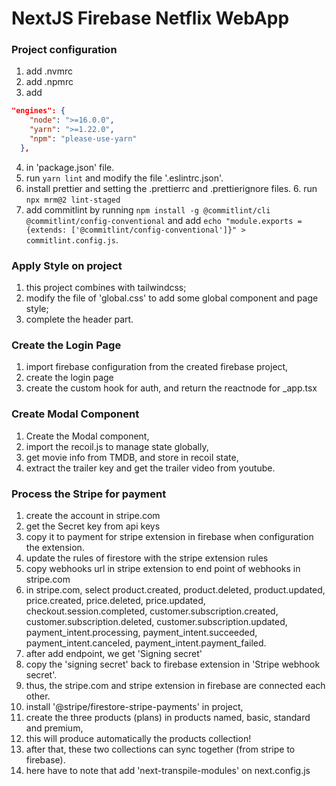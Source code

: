 # NextJS Firebase Netflix WebApp

### Project configuration

1. add .nvmrc
2. add .npmrc
3. add

```json
"engines": {
    "node": ">=16.0.0",
    "yarn": ">=1.22.0",
    "npm": "please-use-yarn"
  },
```

4. in 'package.json' file.
5. run `yarn lint` and modify the file '.eslintrc.json'.
6. install prettier and setting the .prettierrc and .prettierignore files. 6. run `npx mrm@2 lint-staged`
7. add commitlint by running `npm install -g @commitlint/cli @commitlint/config-conventional` and add `echo "module.exports = {extends: ['@commitlint/config-conventional']}" > commitlint.config.js`.

### Apply Style on project

1. this project combines with tailwindcss;
2. modify the file of 'global.css' to add some global component and page style;
3. complete the header part.

### Create the Login Page

1. import firebase configuration from the created firebase project,
2. create the login page
3. create the custom hook for auth, and return the reactnode for \_app.tsx

### Create Modal Component

1. Create the Modal component,
2. import the recoil.js to manage state globally,
3. get movie info from TMDB, and store in recoil state,
4. extract the trailer key and get the trailer video from youtube.

### Process the Stripe for payment

1. create the account in stripe.com
2. get the Secret key from api keys
3. copy it to payment for stripe extension in firebase when configuration the extension.
4. update the rules of firestore with the stripe extension rules
5. copy webhooks url in stripe extension to end point of webhooks in stripe.com
6. in stripe.com, select product.created, product.deleted, product.updated, price.created, price.deleted, price.updated, checkout.session.completed, customer.subscription.created, customer.subscription.deleted, customer.subscription.updated, payment_intent.processing, payment_intent.succeeded, payment_intent.canceled, payment_intent.payment_failed.
7. after add endpoint, we get 'Signing secret'
8. copy the 'signing secret' back to firebase extension in 'Stripe webhook secret'.
9. thus, the stripe.com and stripe extension in firebase are connected each other.
10. install '@stripe/firestore-stripe-payments' in project,
11. create the three products (plans) in products named, basic, standard and premium,
12. this will produce automatically the products collection!
13. after that, these two collections can sync together (from stripe to firebase).
14. here have to note that add 'next-transpile-modules' on next.config.js
